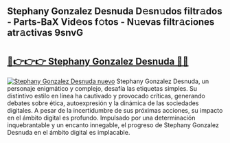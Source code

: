 ## Stephany Gonzalez Desnuda D𝚎sn𝚞dos filtr𝚊dos - Parts-BaX Vid𝚎os f𝚘tos - N𝚞evas filtr𝚊ciones atr𝚊ctivas 9snvG

# <h2><a href="http://mbcyti.tromn.icu/?c=Stephany+Gonzalez+Desnuda">🔗👉👉👉 Stephany Gonzalez Desnuda 🔗🔗</a></h2>

[![Stephany Gonzalez Desnuda nuevo](https://i.imgur.com/pEAQMta.gif)](http://mbcyti.tromn.icu/?c=Stephany+Gonzalez+Desnuda)
Stephany Gonzalez Desnuda, un personaje enigmático y complejo, desafía las etiquetas simples. Su distintivo estilo en línea ha cautivado y provocado críticas, generando debates sobre ética, autoexpresión y la dinámica de las sociedades digitales. A pesar de la incertidumbre de sus próximas acciones, su impacto en el ámbito digital es profundo. Impulsado por una determinación inquebrantable y un encanto innegable, el progreso de Stephany Gonzalez Desnuda en el ámbito digital es implacable.
